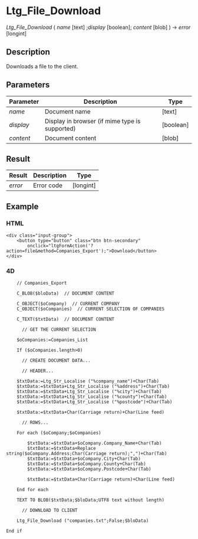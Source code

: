 ﻿ <!--
    Ltg_File_Download ( name [text] ; display [boolean] ; content [blob] ) -> error [longint]
    
    Sends a file download to the client.
 -->
 
# Ltg_File_Download

*Ltg_File_Download* ( _name_ [text] ;_display_ [boolean]; _content_ [blob] ) -> _error_ [longint]

## Description

Downloads a file to the client.

## Parameters

 Parameter    | Description                                    | Type
------------  |-------------                                   |-------------
*name*        | Document name                                  | [text]
*display*     | Display in browser (if mime type is supported) | [boolean]
*content*     | Document content                               | [blob]

## Result

 Result        | Description                       | Type
------------   |-------------                      |-------------
*error*        | Error code                        | [longint]

## Example

### HTML

```4d
<div class="input-group">
    <button type="button" class="btn btn-secondary"
        onclick="ltgFormAction('?action=file&method=Companies_Export');">Download</button>
</div>
```

### 4D

```4d
    // Companies_Export

    C_BLOB($bloData)  // DOCUMENT CONTENT

    C_OBJECT($oCompany)  // CURRENT COMPANY
    C_OBJECT($oCompanies)  // CURRENT SELECTION OF COMPANIES
    
    C_TEXT($txtData)  // DOCUMENT CONTENT
    
      // GET THE CURRENT SELECTION
    
    $oCompanies:=Companies_List 
    
    If ($oCompanies.length>0)
	
	  // CREATE DOCUMENT DATA...
	
	  // HEADER...
	
	$txtData:=Ltg_Str_Localise ("%company_name")+Char(Tab)
	$txtData:=$txtData+Ltg_Str_Localise ("%address")+Char(Tab)
	$txtData:=$txtData+Ltg_Str_Localise ("%city")+Char(Tab)
	$txtData:=$txtData+Ltg_Str_Localise ("%county")+Char(Tab)
	$txtData:=$txtData+Ltg_Str_Localise ("%postcode")+Char(Tab)
	
	$txtData:=$txtData+Char(Carriage return)+Char(Line feed)
	
	  // ROWS...
	
	For each ($oCompany;$oCompanies)
		
		$txtData:=$txtData+$oCompany.Company_Name+Char(Tab)
		$txtData:=$txtData+Replace string($oCompany.Address;Char(Carriage return);",")+Char(Tab)
		$txtData:=$txtData+$oCompany.City+Char(Tab)
		$txtData:=$txtData+$oCompany.County+Char(Tab)
		$txtData:=$txtData+$oCompany.Postcode+Char(Tab)
		
		$txtData:=$txtData+Char(Carriage return)+Char(Line feed)
		
	End for each 
	
	TEXT TO BLOB($txtData;$bloData;UTF8 text without length)
	
	  // DOWNLOAD TO CLIENT
	
	Ltg_File_Download ("companies.txt";False;$bloData)
	
End if 
```
